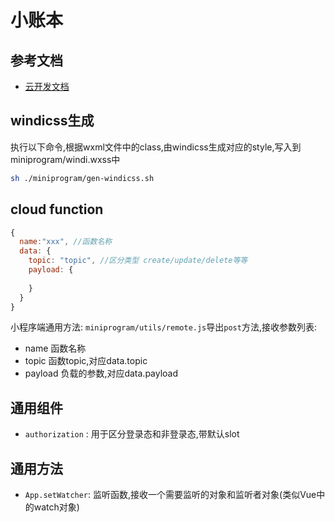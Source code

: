 # 小账本

## 参考文档
- [云开发文档](https://developers.weixin.qq.com/miniprogram/dev/wxcloud/basis/getting-started.html)

## windicss生成
执行以下命令,根据wxml文件中的class,由windicss生成对应的style,写入到miniprogram/windi.wxss中
```sh
sh ./miniprogram/gen-windicss.sh
```

## cloud function
```javascript
{
  name:"xxx", //函数名称
  data: {
    topic: "topic", //区分类型 create/update/delete等等
    payload: {
      
    }
  }
}
```

小程序端通用方法:
`miniprogram/utils/remote.js`导出`post`方法,接收参数列表:
- name 函数名称
- topic 函数topic,对应data.topic
- payload 负载的参数,对应data.payload

## 通用组件
- `authorization` : 用于区分登录态和非登录态,带默认slot

## 通用方法
- `App.setWatcher`: 监听函数,接收一个需要监听的对象和监听者对象(类似Vue中的watch对象)
